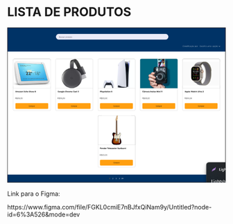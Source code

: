# LISTA DE PRODUTOS

<img src="./public/Screenshot_1.png" alt="page">

<p>Link para o Figma:</p>
<p>https://www.figma.com/file/FGKL0cmiE7nBJfxQiNam9y/Untitled?node-id=6%3A526&mode=dev</p>